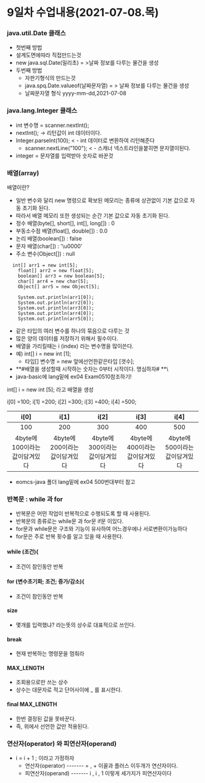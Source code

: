 # 9일차 수업내용(2021-07-08.목)

### java.util.Date 클래스

-  첫번째 방법
  - 설계도면에따라 직접만드는것
  - new java.sql.Date(밀리초) = >날짜 정보를 다루는 물건을 생성
- 두번째 방법
  - 자판기형식의 만드는것
  - java.spq.Date.valueof(날짜문자열) = > 날짜 정보를 다루는 물건을 생성
  - 날짜문자열 형식 yyyy-mm-dd,2021-07-08



### java.lang.Integer 클래스

-  int  변수명 = scanner.nextInt();
  - nextInt();  -> 리턴값이 int 데이터이다.
- Integer.parseInt(100); < - int 데이터로 변환하여 리턴해준다
  -  scanner.nextLine("100");  < - 스캐너 넥스트라인을붙히면 문자열이된다.
- integer  =  문자열를 입력받아 숫자로 바꾼것

### 배열(array)

배열이란?

- 일반 변수와 달리 new 명령으로 확보된 메모리는 종류에 상관없이 기본 값으로 자동 초기화 된다.
- 따라서 배열 메모리 또한 생성되는 순간 기본 값으로 자동 초기화 된다.
- 정수 배열(byte[], short[], int[], long[]) : 0
- 부동소수점 배열(float[], double[]) : 0.0
- 논리 배열(boolean[]) : false
- 문자 배열(char[]) : '\u0000'
- 주소 변수(Object[]) : null

```
  int[] arr1 = new int[5];
    float[] arr2 = new float[5];
    boolean[] arr3 = new boolean[5];
    char[] arr4 = new char[5];
    Object[] arr5 = new Object[5];
    
    System.out.println(arr1[0]);
    System.out.println(arr2[0]);
    System.out.println(arr3[0]);
    System.out.println(arr4[0]);
    System.out.println(arr5[0]);
```



- 같은 타입의 여러 변수를 하나의 묶음으로 다루는 것
- 많은 양의 데이터를 저장하기 위해서 필수이다.
- 배열을 가리킬때는 i (index) 라는 변수명을 많이쓴다.
- 예) int[] i = new int [1];
  - 타입[] 변수명 = new 앞에선언한같은타입 [갯수];
- **#배열을 생성할때 시작하는 숫자는 0부터 시작이다. 명심하자# **\
- java-basic에 lang밑에 ex04 Exam0510참조하기!

int[] i = new int [5];   라고 배열을 생성

i[0] =100; 	i[1] =200;	i[2] =300;	i[3] =400;	i[4] =500;

|        i[0]         |        i[1]         |        i[2]         |        i[3]         |        i[4]         |
| :-----------------: | :-----------------: | :-----------------: | :-----------------: | :-----------------: |
|         100         |         200         |         300         |         400         |         500         |
| 4byte에 100이라는값이담겨있다 | 4byte에 200이라는값이담겨있다 | 4byte에 300이라는값이담겨있다 | 4byte에 400이라는값이담겨있다 | 4byte에 500이라는값이담겨있다 |

- eomcs-java 폴더 lang밑에 ex04  500번대부터 참고

### 반복문 : while 과 for

- 반복문은 어떤 작업이 반복적으로 수행되도록 할 때 사용된다.
- 반복문의 종류로는 while문 과 for문 if문 이있다.
- for문과 while문은 구조와 기능이 유사하여 어느경우에나 서로변환이가능하다
- for문은 주로 반복 횟수를 알고 있을 때 사용한다.

#### while (조건){

- 조건이 참인동안 반복

#### for (변수초기화;  조건;  증가/감소){

- 조건이 참인동안 반복

#### size

- 몇개를 입력했냐? 라는뜻의 상수로 대표적으로 쓰인다.

#### break

- 현재 반복하는 명령문을 멈춰라 

#### MAX_LENGTH

- 조회용으로만 쓰는 상수
- 상수는 대문자로 적고 단어사이에 _ 를 표시한다.

#### final MAX_LENGTH

- 한번 결정된 값을 못바꾼다.
- 즉, 위에서 선언한 값만 적용된다.

### 연산자(operator) 와 피연산자(operand)

- i = i + 1 ;     이라고 가정하자
  - 연산자(operator)  -------     =   , +     이꼴과 플러스 이두개가 연산자이다.
  - 피연산자(operand)  -------    i   ,   i   ,   1     이렇게 세가지가 피연산자이다



